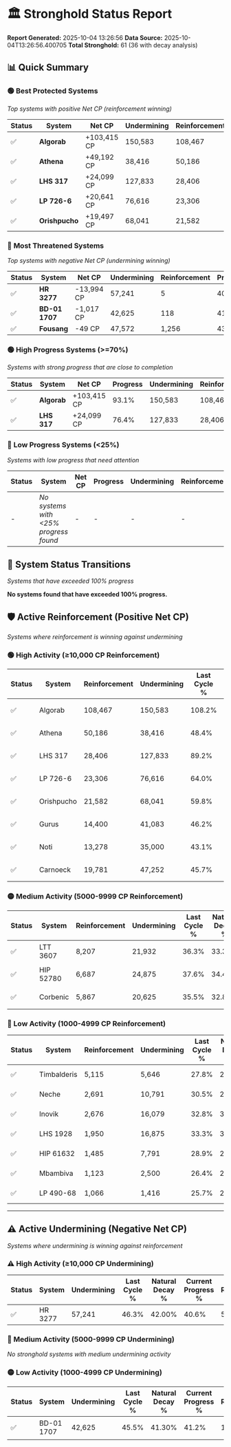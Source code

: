 # 🏛️ Stronghold Status Report

**Report Generated:** 2025-10-04 13:26:56
**Data Source:** 2025-10-04T13:26:56.400705
**Total Stronghold:** 61 (36 with decay analysis)

## 📊 Quick Summary

### 🟢 **Best Protected Systems**
*Top systems with positive Net CP (reinforcement winning)*

| Status | System | Net CP | Undermining | Reinforcement | Progress |
|--------|--------|--------|-------------|---------------|----------|
| ✅ | **Algorab** | +103,415 CP | 150,583 | 108,467 | 93.1% |
| ✅ | **Athena** | +49,192 CP | 38,416 | 50,186 | 44.6% |
| ✅ | **LHS 317** | +24,099 CP | 127,833 | 28,406 | 76.4% |
| ✅ | **LP 726-6** | +20,641 CP | 76,616 | 23,306 | 56.3% |
| ✅ | **Orishpucho** | +19,497 CP | 68,041 | 21,582 | 53.0% |

### 🔴 **Most Threatened Systems**
*Top systems with negative Net CP (undermining winning)*

| Status | System | Net CP | Undermining | Reinforcement | Progress |
|--------|--------|--------|-------------|---------------|----------|
| ✅ | **HR 3277** | -13,994 CP | 57,241 | 5 | 40.6% |
| ✅ | **BD-01 1707** | -1,017 CP | 42,625 | 118 | 41.2% |
| ✅ | **Fousang** | -49 CP | 47,572 | 1,256 | 43.2% |

### 🟢 **High Progress Systems (>=70%)**
*Systems with strong progress that are close to completion*

| Status | System | Net CP | Progress | Undermining | Reinforcement |
|--------|--------|--------|----------|-------------|---------------|
| ✅ | **Algorab** | +103,415 CP | 93.1% | 150,583 | 108,467 |
| ✅ | **LHS 317** | +24,099 CP | 76.4% | 127,833 | 28,406 |

### 🔴 **Low Progress Systems (<25%)**
*Systems with low progress that need attention*

| Status | System | Net CP | Progress | Undermining | Reinforcement |
|--------|--------|--------|----------|-------------|---------------|
| - | *No systems with <25% progress found* | - | - | - | - |
## 🔄 System Status Transitions
*Systems that have exceeded 100% progress*

**No systems found that have exceeded 100% progress.**

## 🛡️ Active Reinforcement (Positive Net CP)
*Systems where reinforcement is winning against undermining*

### 🟢 High Activity (≥10,000 CP Reinforcement)

| Status | System | Reinforcement | Undermining | Last Cycle % | Natural Decay % | Current Progress % | Current CP | Net CP | Activity |
|--------|--------|---------------|-------------|--------------|-----------------|-------------------|------------|--------|----------|
| ✅ | Algorab | 108,467 | 150,583 | 108.2% | 82.76% | 93.1% | 930,999 | +103,415 | 🟢 High Reinforcement |
| ✅ | Athena | 50,186 | 38,416 | 48.4% | 39.68% | 44.6% | 446,000 | +49,192 | 🟢 High Reinforcement |
| ✅ | LHS 317 | 28,406 | 127,833 | 89.2% | 73.99% | 76.4% | 764,000 | +24,099 | 🟢 High Reinforcement |
| ✅ | LP 726-6 | 23,306 | 76,616 | 64.0% | 54.24% | 56.3% | 563,000 | +20,641 | 🟢 High Reinforcement |
| ✅ | Orishpucho | 21,582 | 68,041 | 59.8% | 51.05% | 53.0% | 530,000 | +19,497 | 🟢 High Reinforcement |
| ✅ | Gurus | 14,400 | 41,083 | 46.2% | 40.76% | 42.1% | 421,000 | +13,438 | 🟢 High Reinforcement |
| ✅ | Noti | 13,278 | 35,000 | 43.1% | 38.36% | 39.6% | 396,000 | +12,389 | 🟢 High Reinforcement |
| ✅ | Carnoeck | 19,781 | 47,252 | 45.7% | 39.94% | 41.0% | 410,000 | +10,602 | 🟢 High Reinforcement |

### 🟡 Medium Activity (5000-9999 CP Reinforcement)

| Status | System | Reinforcement | Undermining | Last Cycle % | Natural Decay % | Current Progress % | Current CP | Net CP | Activity |
|--------|--------|---------------|-------------|--------------|-----------------|-------------------|------------|--------|----------|
| ✅ | LTT 3607 | 8,207 | 21,932 | 36.3% | 33.33% | 34.1% | 341,000 | +7,748 | 🟡 Medium Reinforcement |
| ✅ | HIP 52780 | 6,687 | 24,875 | 37.6% | 34.48% | 35.1% | 351,000 | +6,186 | 🟡 Medium Reinforcement |
| ✅ | Corbenic | 5,867 | 20,625 | 35.5% | 32.85% | 33.4% | 333,999 | +5,517 | 🟡 Medium Reinforcement |

### 🔴 Low Activity (1000-4999 CP Reinforcement)

| Status | System | Reinforcement | Undermining | Last Cycle % | Natural Decay % | Current Progress % | Current CP | Net CP | Activity |
|--------|--------|---------------|-------------|--------------|-----------------|-------------------|------------|--------|----------|
| ✅ | Timbalderis | 5,115 | 5,646 | 27.8% | 26.75% | 27.2% | 272,000 | +4,452 | 🔵 Low Reinforcement |
| ✅ | Neche | 2,691 | 10,791 | 30.5% | 29.12% | 29.4% | 294,000 | +2,815 | 🔵 Low Reinforcement |
| ✅ | Inovik | 2,676 | 16,079 | 32.8% | 30.98% | 31.2% | 312,000 | +2,187 | 🔵 Low Reinforcement |
| ✅ | LHS 1928 | 1,950 | 16,875 | 33.3% | 31.42% | 31.6% | 316,000 | +1,773 | 🔵 Low Reinforcement |
| ✅ | HIP 61632 | 1,485 | 7,791 | 28.9% | 27.94% | 28.1% | 281,000 | +1,641 | 🔵 Low Reinforcement |
| ✅ | Mbambiva | 1,123 | 2,500 | 26.4% | 25.94% | 26.1% | 261,000 | +1,569 | 🔵 Low Reinforcement |
| ✅ | LP 490-68 | 1,066 | 1,416 | 25.7% | 25.46% | 25.6% | 256,000 | +1,387 | 🔵 Low Reinforcement |


---

## ⚠️ Active Undermining (Negative Net CP)
*Systems where undermining is winning against reinforcement*

### ⚠️ High Activity (≥10,000 CP Undermining)

| Status | System | Undermining | Last Cycle % | Natural Decay % | Current Progress % | Reinforcement | Current CP | Net CP | Activity |
|--------|--------|-------------|--------------|-----------------|-------------------|---------------|------------|--------|----------|
| ✅ | HR 3277 | 57,241 | 46.3% | 42.00% | 40.6% | 5 | 406,000 | -13,994 | ⚠️ High Undermining |

### 🔶 Medium Activity (5000-9999 CP Undermining)

*No stronghold systems with medium undermining activity*

### 🟡 Low Activity (1000-4999 CP Undermining)

| Status | System | Undermining | Last Cycle % | Natural Decay % | Current Progress % | Reinforcement | Current CP | Net CP | Activity |
|--------|--------|-------------|--------------|-----------------|-------------------|---------------|------------|--------|----------|
| ✅ | BD-01 1707 | 42,625 | 45.5% | 41.30% | 41.2% | 118 | 412,000 | -1,017 | 🟡 Low Undermining |

